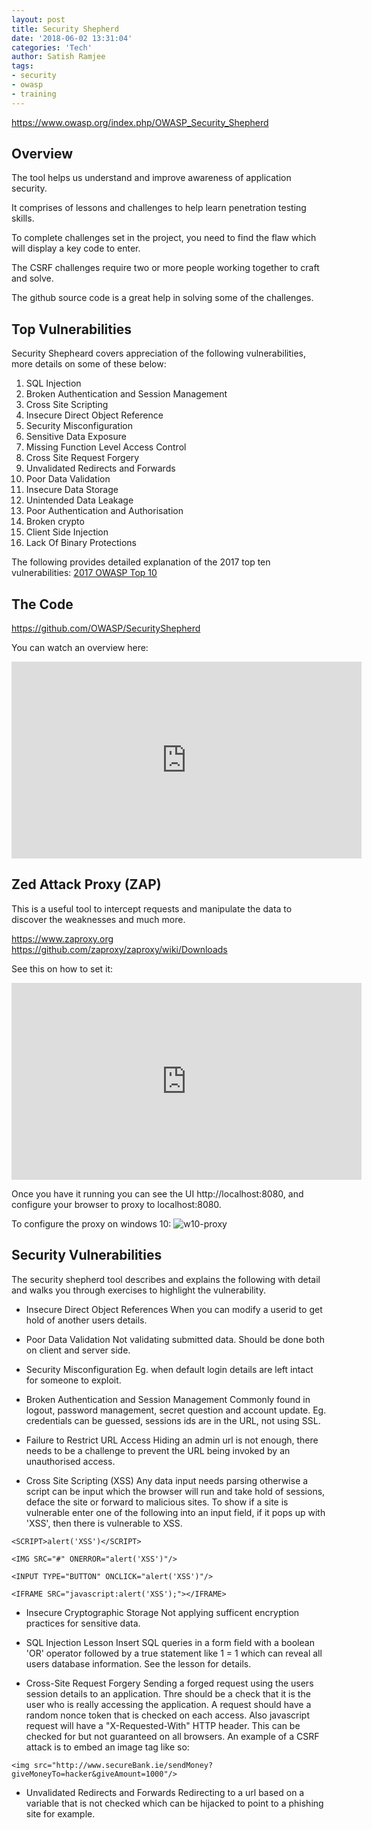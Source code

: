 ```yaml
---
layout: post
title: Security Shepherd
date: '2018-06-02 13:31:04'
categories: 'Tech'
author: Satish Ramjee
tags:
- security
- owasp
- training
---
```


https://www.owasp.org/index.php/OWASP_Security_Shepherd

## Overview

The tool helps us understand and  improve awareness of application security.

It comprises of lessons and challenges to help learn penetration testing skills. 

To complete challenges set in the project, you need to find the flaw which will display a key code to enter.

The CSRF challenges require two or more people working together to craft and solve.

The github source code is a great help in solving some of the challenges.

## Top Vulnerabilities

Security Shepheard covers appreciation of the following vulnerabilities, more details on some of these below:
1. SQL Injection
2. Broken Authentication and Session Management
3. Cross Site Scripting
4. Insecure Direct Object Reference
5. Security Misconfiguration
6. Sensitive Data Exposure
7. Missing Function Level Access Control
8. Cross Site Request Forgery
9. Unvalidated Redirects and Forwards
10. Poor Data Validation
11. Insecure Data Storage
12. Unintended Data Leakage
13. Poor Authentication and Authorisation
14. Broken crypto
15. Client Side Injection
16. Lack Of Binary Protections

The following provides detailed explanation of the 2017 top ten vulnerabilities: [2017 OWASP Top 10](https://www.owasp.org/images/7/72/OWASP_Top_10-2017_(en).pdf.pdf) 

## The Code
https://github.com/OWASP/SecurityShepherd

You can watch an overview here:
<iframe width="560" height="315" src="https://www.youtube.com/embed/5_o-sU0i8Us" frameborder="0" allow="autoplay; encrypted-media" allowfullscreen></iframe>

## Zed Attack Proxy (ZAP)

This is a useful tool to intercept requests and manipulate the data to discover the weaknesses and much more. 

https://www.zaproxy.org
https://github.com/zaproxy/zaproxy/wiki/Downloads

See this on how to set it:
<iframe width="560" height="315" src="https://www.youtube.com/embed/Xp_PBH7wjiw" frameborder="0" allow="autoplay; encrypted-media" allowfullscreen></iframe>

Once you have it running you can see the UI http://localhost:8080, and configure your browser to proxy to localhost:8080.

To configure the proxy on windows 10:
![w10-proxy](/content/images/2018/06/w10-proxy.PNG)


## Security Vulnerabilities
The security shepherd tool describes and explains the following with detail and walks you through exercises to highlight the vulnerability.

- Insecure Direct Object References
When you can modify a userid to get hold of another users details.

- Poor Data Validation
Not validating submitted data. Should be done both on client and server side.

- Security Misconfiguration
Eg. when default login details are left intact for someone to exploit.

- Broken Authentication and Session Management
Commonly found in logout, password management, secret question and account update. Eg. credentials can be guessed, sessions ids are in the URL, not using SSL.

- Failure to Restrict URL Access
Hiding an admin url is not enough, there needs to be a challenge to prevent the URL being invoked by an unauthorised access.

- Cross Site Scripting (XSS)
Any data input needs parsing otherwise a script can be input which the browser will run and take hold of sessions, deface the site or forward to malicious sites. 
To show if a site is vulnerable enter one of the following into an input field, if it pops up with 'XSS', then there is vulnerable to XSS. 
```
<SCRIPT>alert('XSS')</SCRIPT>

<IMG SRC="#" ONERROR="alert('XSS')"/>

<INPUT TYPE="BUTTON" ONCLICK="alert('XSS')"/>

<IFRAME SRC="javascript:alert('XSS');"></IFRAME>
```

- Insecure Cryptographic Storage
Not applying sufficent encryption practices for sensitive data. 

- SQL Injection Lesson
Insert SQL queries in a form field with a boolean 'OR' operator followed by a true statement like 1 = 1 which can reveal all users database information. See the lesson for details.

- Cross-Site Request Forgery
Sending a forged request using the users session details to an application. Thre should be a check that it is the user who is really accessing the application. A request should have a random nonce token that is checked on each access. Also javascript request will have a "X-Requested-With" HTTP header. This can be checked for but not guaranteed on all browsers. An example of a CSRF attack is to embed an image tag like so:
```
<img src="http://www.secureBank.ie/sendMoney?giveMoneyTo=hacker&giveAmount=1000"/> 
```

- Unvalidated Redirects and Forwards
Redirecting to a url based on a variable that is not checked which can be hijacked to point to a phishing site for example.
